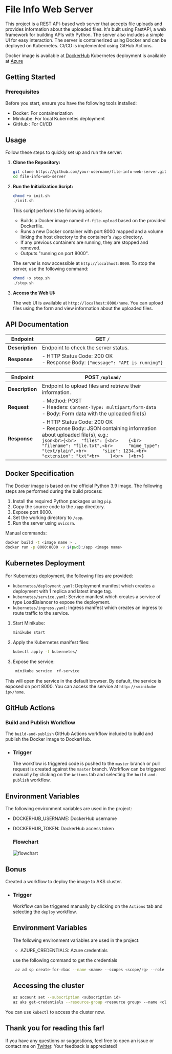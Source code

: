# File Info Web Server

This project is a REST API-based web server that accepts file uploads and provides information about the uploaded files. It's built using FastAPI, a web framework for building APIs with Python. The server also includes a simple UI for easy interaction. The server is containerized using Docker and can be deployed on Kubernetes. CI/CD is implemented using GitHub Actions.

Docker image is available at [DockerHub](https://hub.docker.com/repository/docker/gunwant11/rf-uploader/)
Kubernetes deployment is available at [Azure](http://20.219.169.21:8000/home)

## Getting Started

### Prerequisites

Before you start, ensure you have the following tools installed:

- Docker: For containerization
- Minikube: For local Kubernetes deployment
- GitHub : For CI/CD

## Usage

Follow these steps to quickly set up and run the server:

1. **Clone the Repository:**

   ```bash
   git clone https://github.com/your-username/file-info-web-server.git
   cd file-info-web-server
   ```

2. **Run the Initialization Script:**

   ```bash
   chmod +x init.sh
   ./init.sh
   ```

   This script performs the following actions:

   - Builds a Docker image named `rf-file-upload` based on the provided Dockerfile.
   - Runs a new Docker container with port 8000 mapped and a volume linking the host directory to the container's `/app` directory.
   - If any previous containers are running, they are stopped and removed.
   - Outputs "running on port 8000".

   The server is now accessible at `http://localhost:8000`. To stop the server, use the following command:

   ```bash
   chmod +x stop.sh
   ./stop.sh
   ```

3. **Access the Web UI:**

   The web UI is available at `http://localhost:8000/home`.
   You can upload files using the form and view information about the uploaded files.

## API Documentation

| Endpoint       | GET `/`                |
|----------------|------------------------|
| **Description**| Endpoint to check the server status. |
| **Response**   | - HTTP Status Code: 200 OK<br>- Response Body: `{"message": "API is running"}` |

| Endpoint       | POST `/upload/`                    |
|----------------|------------------------------------|
| **Description**| Endpoint to upload files and retrieve their information. |
| **Request**    | - Method: POST<br>- Headers: `Content-Type: multipart/form-data`<br>- Body: Form data with the uploaded file(s) |
| **Response**   | - HTTP Status Code: 200 OK<br>- Response Body: JSON containing information about uploaded file(s), e.g.:<br>```json<br>{<br>  "files": [<br>    {<br>      "filename": "file.txt",<br>      "mime_type": "text/plain",<br>      "size": 1234,<br>      "extension": "txt"<br>    }<br>  ]<br>}``` |

## Docker Specification

The Docker image is based on the official Python 3.9 image. The following steps are performed during the build process:

1. Install the required Python packages using `pip`.
2. Copy the source code to the `/app` directory.
3. Expose port 8000.
4. Set the working directory to `/app`.
5. Run the server using `uvicorn`.

Manual commands:

```bash
docker build -t <image name > .
docker run -p 8000:8000 -v $(pwd):/app <image name>
```

## Kubernetes Deployment

For Kubernetes deployment, the following files are provided:

- `kubernetes/deployment.yaml`: Deployment manifest which creates a deployment with 1 replica and latest image tag.
- `kubernetes/service.yaml`: Service manifest which creates a service of type LoadBalancer to expose the deployment.
- `kubernetes/ingress.yaml`: Ingress manifest which creates an ingress to route traffic to the service.

1. Start Minikube:

   ```bash
   minikube start
   ```

2. Apply the Kubernetes manifest files:

   ```bash
   kubectl apply -f kubernetes/
   ```
3. Expose the service:

   ```bash
    minikube service  rf-service
    ```
This will open the service in the default browser.
By default, the service is exposed on port 8000. You can access the service at `http://<minikube ip>/home`.

## GitHub Actions

### Build and Publish Workflow

The `build-and-publish` GitHub Actions workflow included to build and publish the Docker image to DockerHub.
- ### Trigger
  The workflow is triggered code is pushed to the `master` branch or pull request is created against the `master` branch.
  Workflow can be triggered manually by clicking on the `Actions` tab and selecting the `build-and-publish` workflow.

## Environment Variables

The following environment variables are used in the project:
- DOCKERHUB_USERNAME: DockerHub username
- DOCKERHUB_TOKEN: DockerHub access token
  
  ### Flowchart
  ![flowchart](https://github.com/gunwant11/rapidfort-file-upload/blob/master/static/images/flowchat.png?raw=true)

## Bonus
<!-- created an action delpoy.ymal to deploy our image wiht tag latest to aks cluster and   -->
Created a workflow to deploy the image to AKS cluster. 

- ### Trigger
  Workflow can be triggered manually by clicking on the `Actions` tab and selecting the `deploy` workflow.

  
  ## Environment Variables
  The following environment variables are used in the project:  
  - AZURE_CREDENTIALS: Azure credentials
   
   use the following command to get the credentials
   ```bash
    az ad sp create-for-rbac --name <name> --scopes <scope/rg> --role contributor --sdk-auth
    ```

  ## Accessing the cluster
  ```bash
  az account set --subscription <subscription id>
  az aks get-credentials --resource-group <resource group> --name <cluster name>
  ```
You can use `kubectl` to access the cluster now.


## Thank you for reading this far!

If you have any questions or suggestions, feel free to open an issue or contact me on [Twitter](https://twitter.com/gunwant11). Your feedback is appreciated!